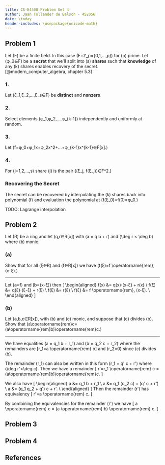 ```yaml
---
title: CS-E4500 Problem Set 4
author: Jaan Tollander de Balsch - 452056
date: \today
header-includes: \usepackage{unicode-math}
---
```

## Problem 1
Let \(F\) be a finite field. In this case \(F=ℤ_p=\{0,1,...,p\}\) for \(p\) prime. Let \(φ_0∈F\) be a **secret** that we'll split into \(s\) **shares** such that **knowledge** of any \(k\) shares enables recovery of the secret. [@modern_computer_algebra, chapter 5.3]

### 1.
Let \(ξ_1,ξ_2,...,ξ_s∈F\) be **distinct** and **nonzero**.


### 2.
Select elements \(φ_1,φ_2,...,φ_{k-1}\) independently and uniformly at random.


### 3.
Let \(f=φ_0+φ_1x+φ_2x^2+...+φ_{k-1}x^{k-1}∈F[x].\)


### 4.
For \(j=1,2,...,s\) share \(j\) is the pair \((ξ_j, f(ξ_j))∈F^2.\)


### Recovering the Secret
The secret can be recovered by interpolating the \(k\) shares back into polynomial \(f\) and evaluation the polynomial at \(f(ξ_0)=f(0)=φ_0.\)

TODO: Lagrange interpolation


## Problem 2
Let \(R\) be a ring and let \(q,r∈R[x]\) with \(a = q b + r\) and \(\deg r < \deg b\) where \(b\) monic.

### (a)
Show that for all \(ξ∈R\) and \(f∈R[x]\) we have \(f(ξ)=f \operatorname{rem}\,(x-ξ).\)

---

Let \(a=f\) and \(b=(x-ξ)\) then
\[
\begin{aligned}
f(x) &= q(x)⋅(x-ξ) + r(x) \\
f(ξ) &= q(ξ)⋅(ξ-ξ) + r(ξ) \\
f(ξ) &= r(ξ) \\
f(ξ) &= f \operatorname{rem}\, (x-ξ). \\
\end{aligned}
\]

### (b)
Let \(a,b,c∈R[x]\), with \(b\) and \(c\) monic, and suppose that \(c\) divides \(b\). Show that \(a\operatorname{rem}c=(a\operatorname{rem}b)\operatorname{rem}c.\)

---

We have equalities \(a = q_1 b + r_1\) and
\(b = q_2 c + r_2\) where the remainders are \[r_1=a \operatorname{rem} b\] and \(r_2=0\) since \(c\) divides \(b\).

The remainder \(r_1\) can also be written in this form \(r_1 = q' c + r'\) where \(\deg r'<\deg c\). Then we have a remainder
\[
r'=r_1 \operatorname{rem} c = (a\operatorname{rem}b)\operatorname{rem}c.
\]

We also have
\[
\begin{aligned}
a &= q_1 b + r_1 \\
a &= q_1 (q_2 c) + (q' c + r') \\
a &= (q_1 q_2 + q') c + r'. \\
\end{aligned}
\]
Then the remainder \(r'\) has equivalency
\[
r'=a \operatorname{rem} c.
\]

By combining the equivalencies for the remainder \(r'\) we have
\[
a \operatorname{rem} c = (a \operatorname{rem} b) \operatorname{rem} c.
\]


## Problem 3
## Problem 4
## References
